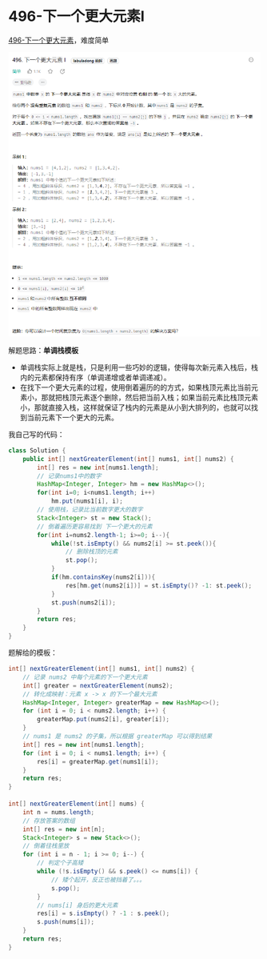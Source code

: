 # 496-下一个更大元素I

[496-下一个更大元素](https://leetcode.cn/problems/next-greater-element-i/)，难度简单

![image-20230825142811259](https://raw.githubusercontent.com/lqyspace/mypic/master/PicBed/202308251428330.png)

解题思路：**单调栈模板**

- 单调栈实际上就是栈，只是利用一些巧妙的逻辑，使得每次新元素入栈后，栈内的元素都保持有序（单调递增或者单调递减）。
- 在找下一个更大元素的过程，使用倒着遍历的的方式，如果栈顶元素比当前元素小，那就把栈顶元素逐个删除，然后把当前入栈；如果当前元素比栈顶元素小，那就直接入栈，这样就保证了栈内的元素是从小到大排列的，也就可以找到当前元素下一个更大的元素。

我自己写的代码：

```java
class Solution {
    public int[] nextGreaterElement(int[] nums1, int[] nums2) {
		int[] res = new int[nums1.length];
        // 记录nums1中的数字
        HashMap<Integer, Integer> hm = new HashMap<>();
        for(int i=0; i<nums1.length; i++)
            hm.put(nums1[i], i);
        // 使用栈，记录比当前数字更大的数字
        Stack<Integer> st = new Stack();
        // 倒着遍历更容易找到 下一个更大的元素
        for(int i=nums2.length-1; i>=0; i--){
            while(!st.isEmpty() && nums2[i] >= st.peek()){
                // 删除栈顶的元素
                st.pop();
            }
            if(hm.containsKey(nums2[i])){
                res[hm.get(nums2[i])] = st.isEmpty()? -1: st.peek();
            }
            st.push(nums2[i]);
        }
        return res;
    }
}
```

题解给的模板：

```java
int[] nextGreaterElement(int[] nums1, int[] nums2) {
    // 记录 nums2 中每个元素的下一个更大元素
    int[] greater = nextGreaterElement(nums2);
    // 转化成映射：元素 x -> x 的下一个最大元素
    HashMap<Integer, Integer> greaterMap = new HashMap<>();
    for (int i = 0; i < nums2.length; i++) {
        greaterMap.put(nums2[i], greater[i]);
    }
    // nums1 是 nums2 的子集，所以根据 greaterMap 可以得到结果
    int[] res = new int[nums1.length];
    for (int i = 0; i < nums1.length; i++) {
        res[i] = greaterMap.get(nums1[i]);
    }
    return res;
}

int[] nextGreaterElement(int[] nums) {
    int n = nums.length;
    // 存放答案的数组
    int[] res = new int[n];
    Stack<Integer> s = new Stack<>(); 
    // 倒着往栈里放
    for (int i = n - 1; i >= 0; i--) {
        // 判定个子高矮
        while (!s.isEmpty() && s.peek() <= nums[i]) {
            // 矮个起开，反正也被挡着了。。。
            s.pop();
        }
        // nums[i] 身后的更大元素
        res[i] = s.isEmpty() ? -1 : s.peek();
        s.push(nums[i]);
    }
    return res;
}

```

